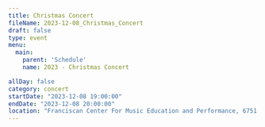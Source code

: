 ```yaml
---
title: Christmas Concert
fileName: 2023-12-08_Christmas_Concert
draft: false
type: event
menu: 
  main:
    parent: 'Schedule'
    name: 2023 - Christmas Concert

allDay: false
category: concert
startDate: "2023-12-08 19:00:00"
endDate: "2023-12-08 20:00:00"
location: "Franciscan Center For Music Education and Performance, 6751 Calumet Ave, Manitowoc, WI 54220, USA"
---
```

